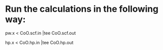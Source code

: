 # Run the calculations in the following way:

pw.x < CoO.scf.in |tee CoO.scf.out

hp.x < CoO.hp.in |tee CoO.hp.out

